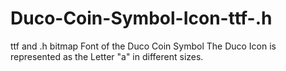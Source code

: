 # Duco-Coin-Symbol-Icon-ttf-.h
ttf and .h bitmap Font of the Duco Coin Symbol
The Duco Icon is represented as the Letter "a" in different sizes.
